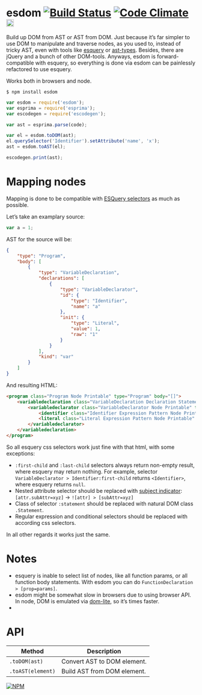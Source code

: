 # esdom [![Build Status](https://travis-ci.org/dfcreative/esdom.svg?branch=master)](https://travis-ci.org/dfcreative/esdom) [![Code Climate](https://codeclimate.com/github/dfcreative/esdom/badges/gpa.svg)](https://codeclimate.com/github/dfcreative/esdom) <a href="UNLICENSE"><img src="http://upload.wikimedia.org/wikipedia/commons/6/62/PD-icon.svg" width="20"/></a>

Build up DOM from AST or AST from DOM. Just because it’s far simpler to use DOM to manipulate and traverse nodes, as you used to, instead of tricky AST, even with tools like [esquery](https://github.com/estools/esquery) or [ast-types](https://github.com/benjamin/ast-types). Besides, there are jQuery and a bunch of other DOM-tools. Anyways, esdom is forward-compatible with esquery, so everything is done via esdom can be painlessly refactored to use esquery.

Works both in browsers and node.


`$ npm install esdom`


```js
var esdom = require('esdom');
var esprima = require('esprima');
var escodegen = require('escodegen');

var ast = esprima.parse(code);

var el = esdom.toDOM(ast);
el.querySelector('Identifier').setAttribute('name', 'x');
ast = esdom.toAST(el);

escodegen.print(ast);
```


# Mapping nodes

Mapping is done to be compatible with [ESQuery selectors](https://github.com/estools/esquery) as much as possible.

Let’s take an examplary source:

```js
var a = 1;
```

AST for the source will be:

```json
{
	"type": "Program",
	"body": [
		{
			"type": "VariableDeclaration",
			"declarations": [
				{
					"type": "VariableDeclarator",
					"id": {
						"type": "Identifier",
						"name": "a"
					},
					"init": {
						"type": "Literal",
						"value": 1,
						"raw": "1"
					}
				}
			],
			"kind": "var"
		}
	]
}
```

And resulting HTML:

```html
<program class="Program Node Printable" type="Program" body="[]">
	<variabledeclaration class="VariableDeclaration Declaration Statement Node Printable" type="VariableDeclaration" declarations="[]" kind="var" prop="body">
		<variabledeclarator class="VariableDeclarator Node Printable" type="VariableDeclarator" id="Identifier" init="Literal" prop="declarations">
			<identifier class="Identifier Expression Pattern Node Printable" type="Identifier" name="a" prop="id"></identifier>
			<literal class="Literal Expression Pattern Node Printable" type="Literal" value="1" raw="1" prop="init"></literal>
		</variabledeclarator>
	</variabledeclaration>
</program>
```

So all esquery css selectors work just fine with that html, with some exceptions:

* `:first-child` and `:last-child` selectors always return non-empty result, where esquery may return nothing. For example, selector `VariableDeclarator > Identifier:first-child` returns `<Identifier>`, where esquery returns `null`.
* Nested attribute selector should be replaced with [subject indicator](): `[attr.subAttr=xyz]` → `![attr] > [subAttr=xyz]`
* Class of selector `:statement` should be replaced with natural DOM class `.Statement`.
* Regular expression and conditional selectors should be replaced with according css selectors.

In all other regards it works just the same.


# Notes

* esquery is inable to select list of nodes, like all function params, or all function body statements. With esdom you can do `FunctionDeclaration > [prop=params]`.
* esdom might be somewhat slow in browsers due to using browser API. In node, DOM is emulated via [dom-lite](https://www.npmjs.com/package/dom-lite), so it’s times faster.
*


# API

| Method | Description |
|---|---|
| `.toDOM(ast)` | Convert AST to DOM element. |
| `.toAST(element)` | Build AST from DOM element. |


[![NPM](https://nodei.co/npm/esdom.png?downloads=true&downloadRank=true&stars=true)](https://nodei.co/npm/esdom/)